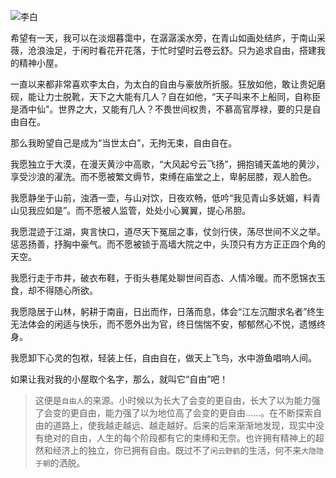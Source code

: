 ![李白](https://pic.dandy.fun/14918124520201.jpg)

希望有一天，我可以在淡烟暮霭中，在潺潺溪水旁，在青山如画处结庐，于南山采薇，沧浪浊足，于闲时看花开花落，于忙时望时云卷云舒。只为追求自由，搭建我的精神小屋。

一直以来都非常喜欢李太白，为太白的自由与豪放所折服。狂放如他，敢让贵妃磨砚，能让力士脱靴，天下之大能有几人？自在如他，“天子叫来不上船同，自称臣是酒中仙"。世界之大，又能有几人？不畏世间权贵，不慕高官厚禄，要的只是自由自在。

那么我盼望自己是成为“当世太白”，无拘无束，自由自在。

我愿独立于大漠，在漫天黄沙中高歌，“大风起兮云飞扬”，拥抱铺天盖地的黄沙，享受沙浪的濯洗。而不愿被繁文缛节，束缚在庙堂之上，卑躬屈膝，观人脸色。

我愿静坐于山前，浊酒一壶，与山对饮，日夜欢畅，低吟“我见青山多妩媚，料青山见我应如是”。而不愿被人监管，处处小心翼翼，提心吊胆。

我愿混迹于江湖，爽言快口，道尽天下冤屈之事，仗剑行侠，荡尽世间不义之举。惩恶扬善，抒胸中豪气。而不愿被锁于高墙大院之中，头顶只有方方正正四个角的天空。

我愿行走于市井，破衣布鞋，于街头巷尾处聊世间百态、人情冷暖。而不愿锦衣玉食，却不得随心所欲。

我愿隐居于山林，躬耕于南亩，日出而作，日落而息，体会“江左沉酣求名者”终生无法体会的闲适与快乐，而不愿外出为官，终日惴惴不安，郁郁然心不悦，遗憾终身。

我愿卸下心灵的包袱，轻装上任，自由自在，做天上飞鸟，水中游鱼唱响人间。

如果让我对我的小屋取个名字，那么，就叫它“自由”吧！

> 这便是`自由人`的来源。小时候以为长大了会变的更自由，长大了以为能力强了会变的更自由，能力强了以为地位高了会变的更自由……。在不断探索自由的道路上，使我越走越远、越走越好。后来的后来渐渐地发现，现实中没有绝对的自由，人生的每个阶段都有它的束缚和无奈。也许拥有精神上的超然和经济上的独立，你已拥有自由。既过不了`闲云野鹤`的生活，何不来`大隐隐于朝`的洒脱。


